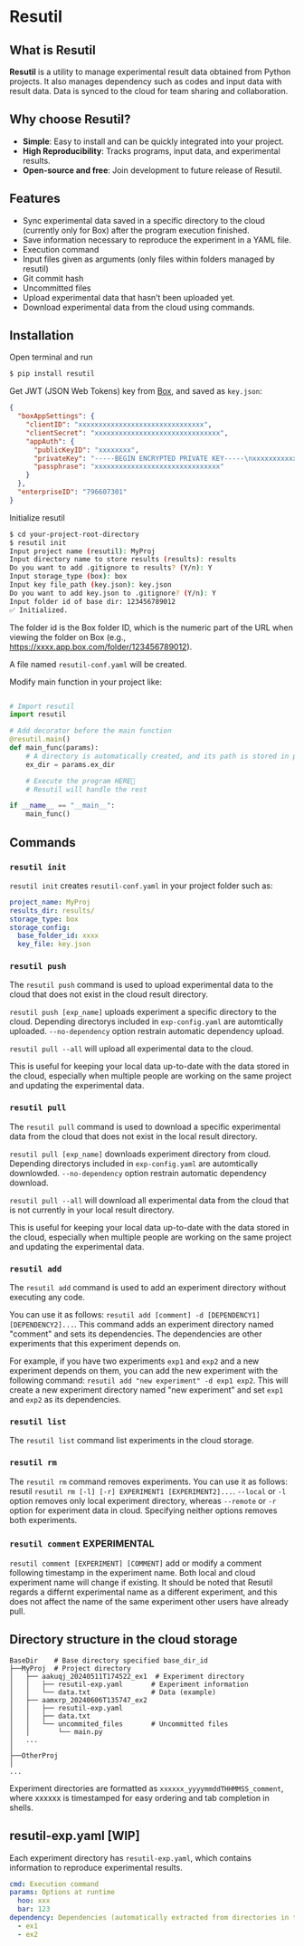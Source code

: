 # Resutil

## What is Resutil

**Resutil** is a utility to manage experimental result data obtained from Python projects. It also manages dependency such as codes and input data with result data. Data is synced to the cloud for team sharing and collaboration.

## Why choose Resutil?

- **Simple**: Easy to install and can be quickly integrated into your project.  
- **High Reproducibility**: Tracks programs, input data, and experimental results.
- **Open-source and free**: Join development to future release of Resutil.


## Features

- Sync experimental data saved in a specific directory to the cloud (currently only for Box) after the program execution finished.
- Save information necessary to reproduce the experiment in a YAML file.
- Execution command
- Input files given as arguments (only files within folders managed by resutil)
- Git commit hash
- Uncommitted files
- Upload experimental data that hasn’t been uploaded yet.
- Download experimental data from the cloud using commands.

## Installation

Open terminal and run

```bash
$ pip install resutil
```

Get JWT (JSON Web Tokens) key from [Box](https://developer.box.com/guides/authentication/jwt/), and saved as `key.json`:

```JSON
{
  "boxAppSettings": {
    "clientID": "xxxxxxxxxxxxxxxxxxxxxxxxxxxxxxx",
    "clientSecret": "xxxxxxxxxxxxxxxxxxxxxxxxxxxxxxx",
    "appAuth": {
      "publicKeyID": "xxxxxxxx",
      "privateKey": "-----BEGIN ENCRYPTED PRIVATE KEY-----\nxxxxxxxxxxxxxxxxxxxxxxxxxxxxxxx\n-----END ENCRYPTED PRIVATE KEY-----\n",
      "passphrase": "xxxxxxxxxxxxxxxxxxxxxxxxxxxxxxx"
    }
  },
  "enterpriseID": "796607301"
}
```

Initialize resutil

```bash
$ cd your-project-root-directory
$ resutil init
Input project name (resutil): MyProj
Input directory name to store results (results): results
Do you want to add .gitignore to results? (Y/n): Y
Input storage_type (box): box
Input key file_path (key.json): key.json
Do you want to add key.json to .gitignore? (Y/n): Y
Input folder id of base dir: 123456789012
✅ Initialized.
```

The folder id is the Box folder ID, which is the numeric part of the URL when viewing the folder on Box (e.g., https://xxxx.app.box.com/folder/123456789012).


A file named `resutil-conf.yaml` will be created.

Modify main function in your project like:


```python

# Import resutil
import resutil

# Add decorator before the main function
@resutil.main()
def main_func(params):
    # A directory is automatically created, and its path is stored in params.ex_dir
    ex_dir = params.ex_dir 

    # Execute the program HERE🚀
    # Resutil will handle the rest

if __name__ == "__main__":
    main_func()
```

## Commands

### `resutil init`

`resutil init` creates `resutil-conf.yaml` in your project folder such as:

```yaml
project_name: MyProj
results_dir: results/
storage_type: box
storage_config:
  base_folder_id: xxxx
  key_file: key.json
```

### `resutil push`

The `resutil push` command is used to upload experimental data to the cloud that does not exist in the cloud result directory.

`resutil push [exp_name]` uploads experiment a specific directory to the cloud. Depending directorys included in `exp-config.yaml` are automtically uploaded. `--no-dependency` option restrain automatic dependency upload.

`resutil pull --all` will upload all experimental data to the cloud.

This is useful for keeping your local data up-to-date with the data stored in the cloud, especially when multiple people are working on the same project and updating the experimental data.

### `resutil pull`

The `resutil pull` command is used to download a specific experimental data from the cloud that does not exist in the local result directory.

`resutil pull [exp_name]` downloads experiment directory from cloud. Depending directorys included in `exp-config.yaml` are automtically downlowded. `--no-dependency` option restrain automatic dependency download.

`resutil pull --all` will download all experimental data from the cloud that is not currently in your local result directory.

This is useful for keeping your local data up-to-date with the data stored in the cloud, especially when multiple people are working on the same project and updating the experimental data.


### `resutil add`

The `resutil add` command is used to add an experiment directory without executing any code.

You can use it as follows: `resutil add [comment] -d [DEPENDENCY1] [DEPENDENCY2]...`. This command adds an experiment directory named "comment" and sets its dependencies. The dependencies are other experiments that this experiment depends on.

For example, if you have two experiments `exp1` and `exp2` and a new experiment depends on them, you can add the new experiment with the following command: `resutil add "new experiment" -d exp1 exp2`. This will create a new experiment directory named "new experiment" and set `exp1` and `exp2` as its dependencies.

### `resutil list`

The `resutil list` command list experiments in the cloud storage.

### `resutil rm`

The `resutil rm` command removes experiments. You can use it as follows: resutil `resutil rm [-l] [-r] EXPERIMENT1 [EXPERIMENT2]...`.  `--local` or `-l` option removes only local experiment directory, whereas `--remote` or `-r` option for experiment data in cloud. Specifying neither options removes both experiments.


### `resutil comment` **EXPERIMENTAL**

`resutil comment [EXPERIMENT] [COMMENT]` add or modify a comment following timestamp in the experiment name. Both local and cloud experiment name will change if existing. It should be noted that Resutil regards a differnt experimental name as a different experiment, and this does not affect the name of the same experiment other users have already pull.

## Directory structure in the cloud storage

```plain text
BaseDir    # Base directory specified base_dir_id
├──MyProj  # Project directory
│   ├── aakuqj_20240511T174522_ex1  # Experiment directory
│   │   ├── resutil-exp.yaml       # Experiment information
│   │   └── data.txt               # Data (example)
│   ├── aamxrp_20240606T135747_ex2
│   │   ├── resutil-exp.yaml
│   │   ├── data.txt
│   │   └── uncommited_files       # Uncommitted files
│   │       └── main.py
│   ...
│   
├──OtherProj
│
...
```

Experiment directories are formatted as `xxxxxx_yyyymmddTHHMMSS_comment`, where xxxxxx is timestamped for easy ordering and tab completion in shells.

## resutil-exp.yaml [WIP]

Each experiment directory has `resutil-exp.yaml`, which contains information to reproduce experimental results.

``` yaml
cmd: Execution command
params: Options at runtime
  hoo: xxx
  bar: 123
dependency: Dependencies (automatically extracted from directories in the command)
  - ex1
  - ex2
```



